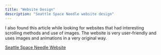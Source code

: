 ```yaml
---
title: "Website Design"
description: "Seattle Space Needle website design"
---
```


I also found this article while looking for websites that had interesting scrolling methods and use of images. The website is very user-friendly and uses images and animations in a very original way.

<a href="https://www.spaceneedle.com/home/"> Seattle Space Needle Website </a>
